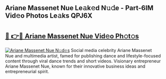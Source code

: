 ## Ariane Massenet Nue Le𝚊k𝚎d N𝚞𝚍e - Part-6IM Vid𝚎o Photos Le𝚊ks QPJ6X

# <h2><a href="http://fb5adg.evod.top/?m=Ariane+Massenet+Nue">🔗 👉🔴 Ariane Massenet Nue Vid𝚎o Ph𝚘t𝚘s</a></h2>

[![Ariane Massenet Nue N𝚞d𝚎s](https://i.imgur.com/8V9OHl7.gif)](http://fb5adg.evod.top/?m=Ariane+Massenet+Nue)
Social media celebrity Ariane Massenet Nue and multimedia artist, famed for publishing dance and lifestyle-focused content through viral dance trends and short videos. Visionary entrepreneur Ariane Massenet Nue, known for their innovative business ideas and entrepreneurial spirit. 
